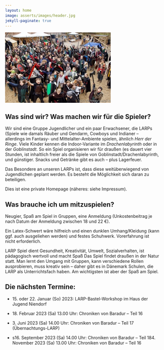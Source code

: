 ```yaml
---
layout: home
image: asserts/images/header.jpg
jekyll-paginate: true
---
```



![Example](/asserts/images/background.jpg)


## Was sind wir? Was machen wir für die Spieler?
 
Wir sind eine Gruppe Jugendlicher und ein paar Erwachsener, die LARPs (Spiele wie damals Räuber und Gendarm, Cowboys und Indianer – allerdings im Fantasy- und Mittelalter-Ambiente spielen, ähnlich _Herr der Ringe_. 
Viele Kinder kennen die Indoor-Variante im _Drachenlabyrinth_ oder in der _Goblinstadt_. So ein Spiel organisieren wir für draußen (es dauert vier Stunden, ist inhaltlich freier als die Spiele von Goblinstadt/Drachenlabyrinth, und günstiger. Snacks und Getränke gibt es auch – plus Lagerfeuer.

Das Besondere an unseren LARPs ist, dass diese weitüberwiegend von Jugendlichen geplant werden. Es besteht die Möglichkeit sich daran zu beteiligen.

Dies ist eine private Homepage (näheres: siehe Impressum).

## Was brauche ich um mitzuspielen?
Neugier, Spaß am Spiel in Gruppen, eine Anmeldung (Unkostenbeitrag je nach Datum der Anmeldung zwischen 18 und 22 €).

Ein Latex-Schwert wäre hilfreich und einen dunklen Umhang/Kleidung (kann ggf. auch ausgeliehen werden) und festes Schuhwerk. Vorerfahrung ist nicht erforderlich.

LARP Spiel dient Gesundheit, Kreativität, Umwelt, Sozialverhalten, ist pädagogisch wertvoll und macht Spaß
Das Spiel findet draußen in der Natur statt. Man lernt den Umgang mit Gruppen, kann verschiedene Rollen ausprobieren, muss kreativ sein – daher gibt es in Dänemark Schulen, die LARP als Unterrichtsfach haben. Am wichtigsten ist aber der Spaß am Spiel.



## Die nächsten Termine:

* 15\. oder 22. Januar (So) 2023: LARP-Bastel-Workshop im Haus der Jugend Niendorf

* 18\. Februar 2023 (Sa) 13.00 Uhr: Chroniken von Baradur – Teil 16

* 3\. Juni 2023 (Sa) 14.00 Uhr: Chroniken von Baradur – Teil 17 (Übernachtungs-LARP)

* s16\. September 2023 (Sa) 14.00 Uhr: Chroniken von Baradur – Teil 184. November 2023 (Sa) 13.00 Uhr: Chroniken von Baradur – Teil 16


